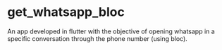 # get_whatsapp_bloc

An app developed in flutter with the objective of opening whatsapp in a specific conversation through the phone number (using bloc).
